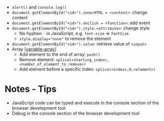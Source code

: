 - ```alert()``` and ```console.log()```
- ```document.getElementById("<id>").innerHTML = <content>```: change content
- ```document.getElementById("<id>").onclick = <function>```: add event
- ```document.getElementById("<id>").style.<attribute>```: change style
  - No hyphen ```-``` in JavaScript, e.g. ```font-size``` => ```fontSize```
  - ```style.display="none"``` to remove the element
- ```document.getElementById("<id>").value```: retrieve value of ```<input>```
- Array 
[[variable-array]()]
  - Add element to the end of array: ```push()```
  - Remove element: ```splice(<starting_index>, <number_of_element_to_remove>)```
  - Add element before a specific index: ```splice(<index>,0,<element>)```


# Notes - Tips 
- JavaScript code can be typed and execute in the console section of the browser development tool
- Debug in the console section of the browser development tool